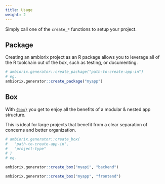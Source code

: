 ```yaml
---
title: Usage
weight: 2
---
```


Simply call one of the `create_*` functions to setup your
project.

## Package

Creating an ambiorix project as an R package allows you to leverage all of the R toolchain out of the box, such as testing, or documenting.

```r
# ambiorix.generator::create_package("path-to-create-app-in")
# eg.
ambiorix.generator::create_package("myapp")
```

## Box

With [`{box}`](https://klmr.me/box/) you get to enjoy all the benefits of a modular & nested app structure.

This is ideal for large projects that benefit from a clear separation of
concerns and better organization.

```r
# ambiorix.generator::create_box(
#   "path-to-create-app-in",
#   "project-type"
# )
# eg.
```

```r
ambiorix.generator::create_box("myapi", "backend")
```

```r
ambiorix.generator::create_box("myapp", "frontend")
```
